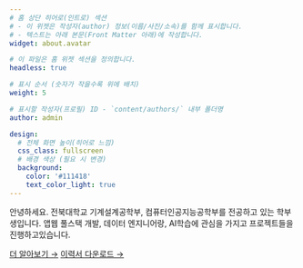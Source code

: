 ```yaml
---
# 홈 상단 히어로(인트로) 섹션
# - 이 위젯은 작성자(author) 정보(이름/사진/소속)를 함께 표시합니다.
# - 텍스트는 아래 본문(Front Matter 아래)에 작성합니다.
widget: about.avatar

# 이 파일은 홈 위젯 섹션을 정의합니다.
headless: true

# 표시 순서 (숫자가 작을수록 위에 배치)
weight: 5

# 표시할 작성자(프로필) ID - `content/authors/` 내부 폴더명
author: admin

design:
  # 전체 화면 높이(히어로 느낌)
  css_class: fullscreen
  # 배경 색상 (필요 시 변경)
  background:
    color: '#111418'
    text_color_light: true
---
```


안녕하세요. 전북대학교 기계설계공학부, 컴퓨터인공지능공학부를 전공하고 있는 학부생입니다.
앱웹 풀스택 개발, 데이터 엔지니어랑, AI학습에 관심을 가지고 프로젝트들을 진행하고있습니다. 

<a class="btn btn-primary" href="about/">더 알아보기 →</a>
<a class="btn btn-primary" href="uploads/resume.pdf" download="resume.pdf" target="_blank" rel="noopener">이력서 다운로드 →</a>
